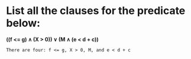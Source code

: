 # List all the clauses for the predicate below:
**((f <= g) ∧ (X > 0)) ∨ (M ∧ (e < d + c))**

```
There are four: f <= g, X > 0, M, and e < d + c
```
